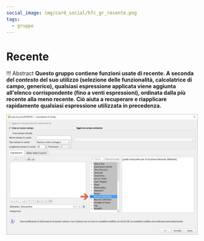 ```yaml
---
social_image: img/card_social/hfc_gr_recente.png
tags:
  - gruppo
---
```


# Recente

!!! Abstract
    **Questo gruppo contiene funzioni usate di recente. A seconda del _contesto_ del suo utilizzo (selezione delle funzionalità, calcolatrice di campo, generico), qualsiasi espressione applicata viene aggiunta all'elenco corrispondente (fino a venti espressioni), ordinata dalla più recente alla meno recente. Ciò aiuta a recuperare e riapplicare rapidamente qualsiasi espressione utilizzata in precedenza.**

[![](../../img/recente/gruppo_recente1.png)](../../img/recente/gruppo_recente1.png)
